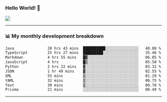 ### Hello World! 👋

<a>
  <img align="center" src="https://github-readme-stats.vercel.app/api?username=megatunger&count_private=true&include_all_commits=true&bg_color=30,56CCF2,2F80ED&title_color=fff&text_color=fff" />
</a>

------
### 📊 My monthly development breakdown

<!--START_SECTION:waka-->

```txt
Java               28 hrs 43 mins  ██████████░░░░░░░░░░░░░░░   40.00 %
TypeScript         25 hrs 27 mins  █████████░░░░░░░░░░░░░░░░   35.46 %
Markdown           4 hrs 55 mins   █▓░░░░░░░░░░░░░░░░░░░░░░░   06.85 %
JavaScript         4 hrs           █▒░░░░░░░░░░░░░░░░░░░░░░░   05.58 %
Python             2 hrs 22 mins   ▓░░░░░░░░░░░░░░░░░░░░░░░░   03.32 %
JSON               1 hr 49 mins    ▓░░░░░░░░░░░░░░░░░░░░░░░░   02.55 %
XML                55 mins         ▒░░░░░░░░░░░░░░░░░░░░░░░░   01.29 %
YAML               32 mins         ▒░░░░░░░░░░░░░░░░░░░░░░░░   00.75 %
Text               30 mins         ▒░░░░░░░░░░░░░░░░░░░░░░░░   00.70 %
Prisma             21 mins         ░░░░░░░░░░░░░░░░░░░░░░░░░   00.49 %
```

<!--END_SECTION:waka-->

------
